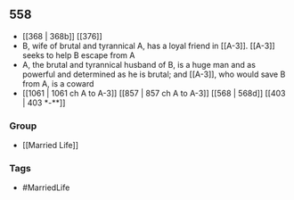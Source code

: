 ## 558
- [[368 | 368b]] [[376]] 
- B, wife of brutal and tyrannical A, has a loyal friend in [[A-3]]. [[A-3]] seeks to help B escape from A
- A, the brutal and tyrannical husband of B, is a huge man and as powerful and determined as he is brutal; and [[A-3]], who would save B from A, is a coward
- [[1061 | 1061 ch A to A-3]] [[857 | 857 ch A to A-3]] [[568 | 568d]] [[403 | 403 *-**]] 


### Group
- [[Married Life]]

### Tags
- #MarriedLife

